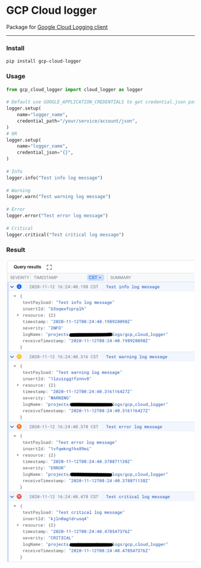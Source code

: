 # GCP Cloud logger

Package for [Google Cloud Logging client](https://github.com/googleapis/python-logging)

---

### Install

```
pip install gcp-cloud-logger
```

### Usage

```python
from gcp_cloud_logger import cloud_logger as logger

# Default use GOOGLE_APPLICATION_CREDENTIALS to get credential.json path
logger.setup(
    name="logger_name",
    credential_path="/your/service/account/json",
)
# OR
logger.setup(
    name="logger_name",
    credential_json="{}",
)

# Info
logger.info("Test info log message")

# Warning
logger.warn("Test warning log message")

# Error
logger.error("Test error log message")

# Critical
logger.critical("Test critical log message")
```

### Result

![Result log](/docs/result.png)

